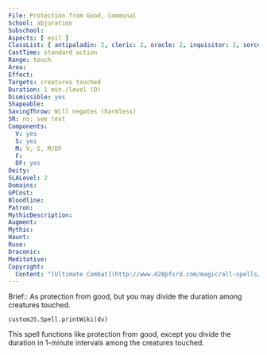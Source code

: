 ```yaml
---
File: Protection from Good, Communal
School: abjuration
Subschool: 
Aspects: [ evil ]
ClassList: { antipaladin: 2, cleric: 2, oracle: 2, inquisitor: 2, sorcerer: 2, wizard: 2, summoner: 2, unchained summoner: 2 }
CastTime: standard action
Range: touch
Area: 
Effect: 
Targets: creatures touched
Duration: 1 min./level (D)
Dismissible: yes
Shapeable: 
SavingThrow: Will negates (harmless)
SR: no; see text
Components:
  V: yes
  S: yes
  M: V, S, M/DF
  F: 
  DF: yes
Deity: 
SLALevel: 2
Domains: 
GPCost: 
Bloodline: 
Patron: 
MythicDescription: 
Augment: 
Mythic: 
Haunt: 
Ruse: 
Draconic: 
Meditative: 
Copyright:
  Content: "[Ultimate Combat](http://www.d20pfsrd.com/magic/all-spells/p/protection-from-good#TOC-Protection-from-Good-Communal)"
---
```

Brief:: As protection from good, but you may divide the duration among creatures touched.

```dataviewjs
customJS.Spell.printWiki(dv)
```

This spell functions like protection from good, except you divide the duration in 1-minute intervals among the creatures touched.
